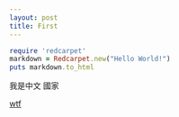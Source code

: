 ```yaml
---
layout: post
title: First
---
```


``` ruby
require 'redcarpet'
markdown = Redcarpet.new("Hello World!")
puts markdown.to_html
```

我是中文
國家

[wtf](https://google.com)

